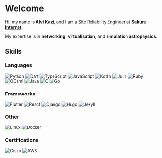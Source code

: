 # Welcome

Hi, my name is **Alvi Kazi**, and I am a Site Reliability Engineer at [**Sakura Internet**](https://github.com/sakura-internet).

My expertise is in **networking**, **virtualisation**, and **simulation astrophysics**.

## Skills

### Languages

![Python](https://img.shields.io/badge/Python-10_years-grey?style=flat&logo=python&logoColor=ffdd54&labelColor=3670A0)
![Dart](https://img.shields.io/badge/Dart-1_year-grey?style=flat&logo=dart&logoColor=white&labelColor=%230175C2)
![TypeScript](https://img.shields.io/badge/TypeScript-4_years-grey?style=flat&logo=typescript&logoColor=white&labelColor=%23007ACC)
![JavaScript](https://img.shields.io/badge/JavaScript-4_years-grey?style=flat&logo=javascript&logoColor=%23F7DF1E&labelColor=%23323330)
![Kotlin](https://img.shields.io/badge/Kotlin-2_years-grey?style=flat&logo=kotlin&logoColor=white&labelColor=%237F52FF)
![Julia](https://img.shields.io/badge/Julia-1_year-grey?style=flat&logo=kotlin&logoColor=white&labelColor=9558B2)
![Ruby](https://img.shields.io/badge/Ruby-2_years-grey?style=flat&logo=ruby&logoColor=white&labelColor=%23CC342D)
![OCaml](https://img.shields.io/badge/OCaml-1_year-grey?style=flat&logo=ocaml&logoColor=white&labelColor=orange)
![Java](https://img.shields.io/badge/Java-2_years-grey?style=flat&logo=openjdk&logoColor=white&labelColor=%23ED8B00)
![C](https://img.shields.io/badge/C-2_years-grey?style=flat&logo=c&logoColor=white&labelColor=%2300599C)
![Go](https://img.shields.io/badge/Go-2_years-grey?style=flat&logo=go&logoColor=white&labelColor=%2300599C)

### Frameworks

![Flutter](https://img.shields.io/badge/Flutter-1_year-grey?style=flat&logo=flutter&logoColor=white&labelColor=%2302569B)
![React](https://img.shields.io/badge/React-1_year-grey?style=flat&logo=react&logoColor=%2361DAFB&labelColor=%2320232a)
![Django](https://img.shields.io/badge/Django-4_years-grey?style=flat&logo=django&logoColor=white&labelColor=%23092E20)
![Hugo](https://img.shields.io/badge/Hugo-1_year-grey?style=flat&logo=hugo&labelColor=black)
![Jekyll](https://img.shields.io/badge/Jekyll-2_years-grey?style=flat&logo=jekyll&logoColor=red&labelColor=333)

### Other

![Linux](https://img.shields.io/badge/Linux-13_years-grey?style=flat&logo=linux&logoColor=white&labelColor=%230175C2)
![Docker](https://img.shields.io/badge/Docker-3_years-grey?style=flat&logo=docker&logoColor=white&labelColor=%230175C2)

### Certifications

![Cisco](https://img.shields.io/badge/CCNA-in_progress-grey?style=flat&logo=cisco&logoColor=white&labelColor=00bceb)
![AWS](https://img.shields.io/badge/AWS_SAA-in_progress-grey?style=flat&logo=amazon-aws&logoColor=white&labelColor=FF9900)

<!-- ## Experience

### Research

**Optimising Epidemic Routing in Delay Tolerant Networks based on Genetic Algorithm**
<br>
*Undergraduate Thesis - March 2021*

**Optimisation of Radiative Transfer Calculations using Genetic Algorithms**
<br>
*Masters Thesis - March 2023*

### Work
 -->
